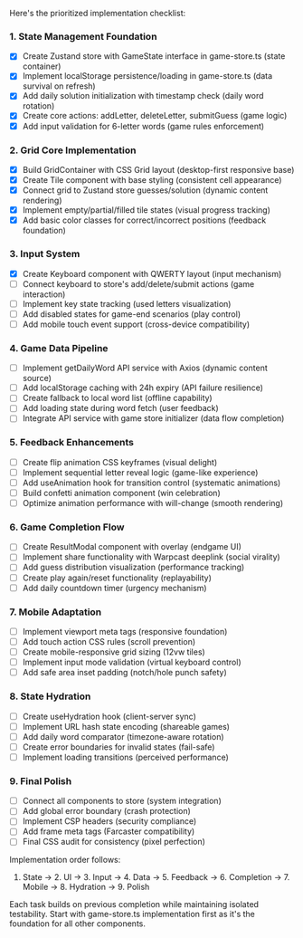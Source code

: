 Here's the prioritized implementation checklist:

### 1. State Management Foundation
- [x] Create Zustand store with GameState interface in game-store.ts (state container)
- [x] Implement localStorage persistence/loading in game-store.ts (data survival on refresh)
- [x] Add daily solution initialization with timestamp check (daily word rotation)
- [x] Create core actions: addLetter, deleteLetter, submitGuess (game logic)
- [x] Add input validation for 6-letter words (game rules enforcement)

### 2. Grid Core Implementation
- [x] Build GridContainer with CSS Grid layout (desktop-first responsive base)
- [x] Create Tile component with base styling (consistent cell appearance)
- [x] Connect grid to Zustand store guesses/solution (dynamic content rendering)
- [x] Implement empty/partial/filled tile states (visual progress tracking)
- [x] Add basic color classes for correct/incorrect positions (feedback foundation)

### 3. Input System
- [x] Create Keyboard component with QWERTY layout (input mechanism)
- [ ] Connect keyboard to store's add/delete/submit actions (game interaction)
- [ ] Implement key state tracking (used letters visualization)
- [ ] Add disabled states for game-end scenarios (play control)
- [ ] Add mobile touch event support (cross-device compatibility)

### 4. Game Data Pipeline
- [ ] Implement getDailyWord API service with Axios (dynamic content source)
- [ ] Add localStorage caching with 24h expiry (API failure resilience)
- [ ] Create fallback to local word list (offline capability)
- [ ] Add loading state during word fetch (user feedback)
- [ ] Integrate API service with game store initializer (data flow completion)

### 5. Feedback Enhancements
- [ ] Create flip animation CSS keyframes (visual delight)
- [ ] Implement sequential letter reveal logic (game-like experience)
- [ ] Add useAnimation hook for transition control (systematic animations)
- [ ] Build confetti animation component (win celebration)
- [ ] Optimize animation performance with will-change (smooth rendering)

### 6. Game Completion Flow
- [ ] Create ResultModal component with overlay (endgame UI)
- [ ] Implement share functionality with Warpcast deeplink (social virality)
- [ ] Add guess distribution visualization (performance tracking)
- [ ] Create play again/reset functionality (replayability)
- [ ] Add daily countdown timer (urgency mechanism)

### 7. Mobile Adaptation
- [ ] Implement viewport meta tags (responsive foundation)
- [ ] Add touch action CSS rules (scroll prevention)
- [ ] Create mobile-responsive grid sizing (12vw tiles)
- [ ] Implement input mode validation (virtual keyboard control)
- [ ] Add safe area inset padding (notch/hole punch safety)

### 8. State Hydration
- [ ] Create useHydration hook (client-server sync)
- [ ] Implement URL hash state encoding (shareable games)
- [ ] Add daily word comparator (timezone-aware rotation)
- [ ] Create error boundaries for invalid states (fail-safe)
- [ ] Implement loading transitions (perceived performance)

### 9. Final Polish
- [ ] Connect all components to store (system integration)
- [ ] Add global error boundary (crash protection)
- [ ] Implement CSP headers (security compliance)
- [ ] Add frame meta tags (Farcaster compatibility)
- [ ] Final CSS audit for consistency (pixel perfection)

Implementation order follows: 
1. State → 2. UI → 3. Input → 4. Data → 5. Feedback → 6. Completion → 7. Mobile → 8. Hydration → 9. Polish

Each task builds on previous completion while maintaining isolated testability. Start with game-store.ts implementation first as it's the foundation for all other components.
